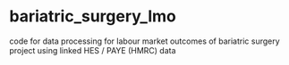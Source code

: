 # bariatric_surgery_lmo
code for data processing for labour market outcomes of bariatric surgery project using linked HES / PAYE (HMRC) data
